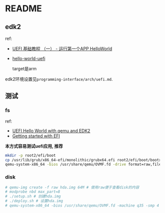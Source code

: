 # README

## edk2
ref:
- [UEFI 基础教程 （一） - 运行第一个APP HelloWorld](https://blog.csdn.net/weixin_41028621/article/details/112546820)
- [hello-world-uefi](https://github.com/davysouza/hello-world-uefi)

	target是arm

edk2环境设置见`programming-interface/arch/uefi.md`.

## 测试
### fs
ref:
- [UEFI Hello World with qemu and EDK2](https://ursache.io/posts/uefi-hello-world-2023/)
- [Getting started with EFI](https://krinkinmu.github.io/2020/10/11/efi-getting-started.html)

**本方式容易测试uefi应用, 推荐**

```bash
mkdir -p root2/efi/boot
cp /usr/lib/grub/x86_64-efi/monolithic/grubx64.efi root2/efi/boot/bootx64.efi # 模拟cd, 硬盘启动的路径是`boot/efi`
qemu-system-x86_64 -bios /usr/share/qemu/OVMF.fd -drive format=raw,file=fat:rw:root2 -net none
```

### disk
```bash
# qemu-img create -f raw hda.img 64M # 使用raw便于查看disk的内容
# modprobe nbd max_part=8
# ./setup.sh # 创建hda.img
# ./deploy.sh # 设置hda.img
# qemu-system-x86_64 -bios /usr/share/qemu/OVMF.fd -machine q35 -smp 4 -hda hda.img -m 256 -enable-kvm -cpu host [-net none] # 可能需要按几下键盘才能进入uefi shell
```